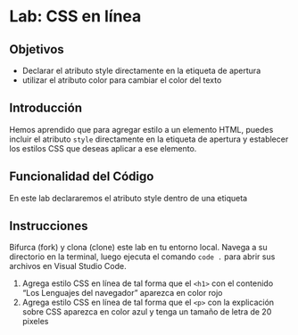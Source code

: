 # Lab: CSS en línea

## Objetivos
- Declarar el atributo style directamente en la etiqueta de apertura
- utilizar el atributo color para cambiar el color del texto

## Introducción 
Hemos aprendido que para agregar estilo a un elemento HTML, puedes incluir el atributo `style` directamente en la etiqueta de apertura y establecer los estilos CSS que deseas aplicar a ese elemento. 


## Funcionalidad del Código
En este lab declararemos el atributo style dentro de una etiqueta

## Instrucciones
Bifurca (fork) y clona (clone) este lab en tu entorno local. Navega a su directorio en la terminal, luego ejecuta el comando `code .` para abrir sus archivos en Visual Studio Code. 

1. Agrega estilo CSS en línea de tal forma que el `<h1>` con el contenido “Los Lenguajes del navegador” aparezca en color rojo 
2. Agrega estilo CSS en línea de tal forma que el `<p>` con la explicación sobre CSS aparezca en color azul y tenga un tamaño de letra de 20 pixeles
